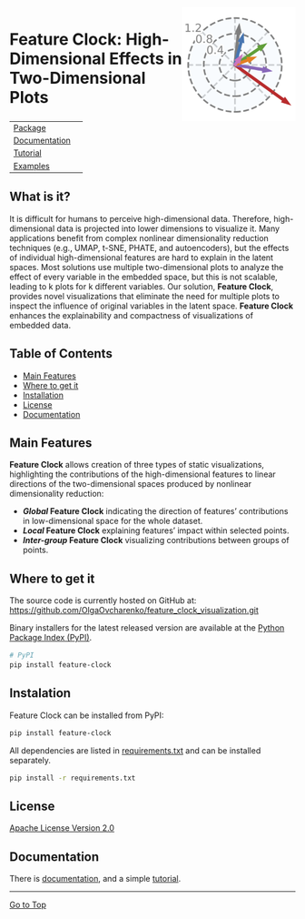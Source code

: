 <picture align="center">
  <source media="(prefers-color-scheme: dark)" srcset="examples/pima/pima_only_clock.png">
  <img style="float: right;" alt="Feature Clock" src="examples/pima/pima_only_clock.png" width="200" 
     height="200">
</picture>

# Feature Clock: High-Dimensional Effects in Two-Dimensional Plots

| | |
| --- | --- |
| [Package](https://pypi.org/project/feature-clock/) | 
| [Documentation](tutorials/docs.md) | 
| [Tutorial](tutorials/iris.md) | 
| [Examples](https://github.com/OlgaOvcharenko/feature_clock_visualization/tree/main/test) |

## What is it?

It is difficult for humans to perceive high-dimensional data. Therefore, high-dimensional data is projected into lower dimensions to visualize it. 
Many applications benefit from complex nonlinear dimensionality reduction techniques (e.g., UMAP, t-SNE, PHATE, and autoencoders), but the effects of individual high-dimensional features are hard to explain in the latent spaces. 
Most solutions use multiple two-dimensional plots to analyze the effect of every variable in the embedded space, but this is not scalable, leading to k plots for k different variables. 
Our solution, **Feature Clock**, provides novel visualizations that eliminate the need for multiple plots to inspect the influence of original variables in the latent space. **Feature Clock** enhances the explainability and compactness of visualizations of embedded data.

## Table of Contents

- [Main Features](#main-features)
- [Where to get it](#where-to-get-it)
- [Installation](#instalation)
- [License](#license)
- [Documentation](#documentation)

## Main Features
**Feature Clock** allows creation of three types of static visualizations, highlighting the contributions of the high-dimensional features to linear directions of the two-dimensional spaces produced by nonlinear dimensionality reduction: 

- ***Global* Feature Clock** indicating the direction of features’ contributions in low-dimensional space for the whole dataset.
- ***Local* Feature Clock** explaining features’ impact within selected points.
- ***Inter-group* Feature Clock** visualizing contributions between groups of points. 

## Where to get it
The source code is currently hosted on GitHub at:
https://github.com/OlgaOvcharenko/feature_clock_visualization.git

Binary installers for the latest released version are available at the [Python
Package Index (PyPI)](https://pypi.org/project/feature-clock/).

```sh
# PyPI
pip install feature-clock
```

## Instalation
Feature Clock can be installed from PyPI:

```sh
pip install feature-clock
```

All dependencies are listed in [requirements.txt](requirements.txt) and can be installed separately.

```sh
pip install -r requirements.txt
```

## License
[Apache License Version 2.0](LICENSE)

## Documentation
There is [documentation](tutorials/docs.md), and a simple [tutorial](tutorials/iris.md).


<hr>

[Go to Top](#table-of-contents)

